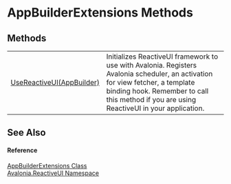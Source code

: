 # AppBuilderExtensions Methods




## Methods
<table>
<tr>
<td><a href="M_Avalonia_ReactiveUI_AppBuilderExtensions_UseReactiveUI">UseReactiveUI(AppBuilder)</a></td>
<td>Initializes ReactiveUI framework to use with Avalonia. Registers Avalonia scheduler, an activation for view fetcher, a template binding hook. Remember to call this method if you are using ReactiveUI in your application.</td>
</tr>
</table>

## See Also


#### Reference
<a href="T_Avalonia_ReactiveUI_AppBuilderExtensions">AppBuilderExtensions Class</a>  
<a href="N_Avalonia_ReactiveUI">Avalonia.ReactiveUI Namespace</a>  
